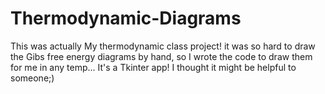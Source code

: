 # Thermodynamic-Diagrams

This was actually My thermodynamic class project!
it was so hard to draw the Gibs free energy diagrams by hand, so I wrote the code to draw them for me in any temp...
It's a Tkinter app! I thought it might be helpful to someone;)
